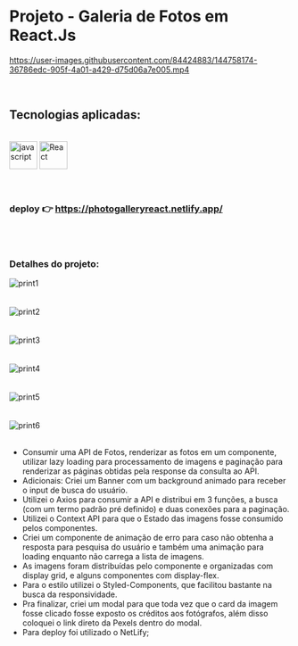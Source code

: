 # Projeto - Galeria de Fotos em React.Js


https://user-images.githubusercontent.com/84424883/144758174-36786edc-905f-4a01-a429-d75d06a7e005.mp4


<br>
<h2>Tecnologias aplicadas:</h2>
<br>
<div style="display=inline-block">
<img src="https://cdn.iconscout.com/icon/free/png-256/javascript-2752148-2284965.png" alt="javascript"width="50px" height="50px" style="margin-10px;">
  <img src="https://cdn.jsdelivr.net/gh/devicons/devicon/icons/react/react-original-wordmark.svg" alt="React" width="50px" height="50px" >
 </div>
 <br><br>
 

### deploy 👉 https://photogalleryreact.netlify.app/
<br><br>
### Detalhes do projeto:
![print1](https://user-images.githubusercontent.com/84424883/144758806-be20ace5-a1b8-430f-90f8-ff5b1c0516c6.png)
<br><br><br>
![print2](https://user-images.githubusercontent.com/84424883/144758818-0c56e1fb-438d-40fe-a596-46345a7778ee.png)
<br><br><br>
![print3](https://user-images.githubusercontent.com/84424883/144758825-bf3446bf-a84c-447b-9e03-3ebe42200ade.png)
<br><br><br>
![print4](https://user-images.githubusercontent.com/84424883/144758839-47b7185c-639a-42a5-bf3f-058a40ffc1e7.png)
<br><br><br>
![print5](https://user-images.githubusercontent.com/84424883/144758841-b296a387-b6a2-4b8e-8564-df657f26b5e4.png)
<br><br><br>
![print6](https://user-images.githubusercontent.com/84424883/144758850-d25e14bd-4e01-4697-9e41-657ac7e8affd.png)
<br><br>


- Consumir uma API de Fotos, renderizar as fotos em um componente, utilizar lazy loading para processamento de imagens e paginação para renderizar as páginas obtidas pela response da consulta ao API.
- Adicionais: Criei um Banner com um background animado para receber o input de busca do usuário.
- Utilizei o Axios para consumir a API e distribui em 3 funções, a busca (com um termo padrão pré definido) e duas conexões para a paginação.
- Utilizei o Context API para que o Estado das imagens fosse consumido pelos componentes.
- Criei um componente de animação de erro para caso não obtenha a resposta para pesquisa do usuário e também uma animação para loading enquanto não carrega a lista de imagens.
- As imagens foram distribuídas pelo componente e organizadas com display grid, e alguns componentes com display-flex.
- Para o estilo utilizei o Styled-Components, que facilitou bastante na busca da responsividade.
- Pra finalizar, criei um modal para que toda vez que o card da imagem fosse clicado fosse exposto os créditos aos fotógrafos, além disso coloquei o link direto da Pexels dentro do modal.
- Para deploy foi utilizado o NetLify;

